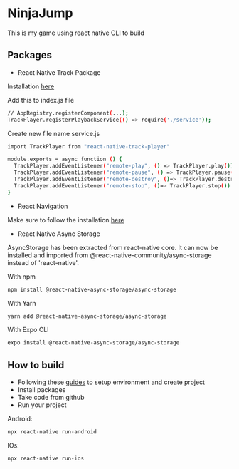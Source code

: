 # NinjaJump
This is my game using react native CLI to build
## Packages
* React Native Track Package

Installation [here](https://react-native-track-player.js.org/docs/basics/installation)

Add this to index.js file
```sh
// AppRegistry.registerComponent(...);
TrackPlayer.registerPlaybackService(() => require('./service'));
```
Create new file name service.js

```sh
import TrackPlayer from "react-native-track-player"

module.exports = async function () {
  TrackPlayer.addEventListener("remote-play", () => TrackPlayer.play())
  TrackPlayer.addEventListener("remote-pause", () => TrackPlayer.pause())
  TrackPlayer.addEventListener("remote-destroy", ()=> TrackPlayer.destroy())
  TrackPlayer.addEventListener("remote-stop", ()=> TrackPlayer.stop())
}
```


* React Navigation

Make sure to follow the installation [here](https://reactnavigation.org/docs/getting-started)

* React Native Async Storage

AsyncStorage has been extracted from react-native core. It can now be installed and imported from @react-native-community/async-storage instead of 'react-native'.

With npm
```sh
npm install @react-native-async-storage/async-storage
```

With Yarn
```sh
yarn add @react-native-async-storage/async-storage
```

With Expo CLI
```sh
expo install @react-native-async-storage/async-storage
```

## How to build
- Following these [guides](https://reactnative.dev/docs/environment-setup) to setup environment and create project
- Install packages
- Take code from github
- Run your project

Android:
```sh
npx react-native run-android
```
IOs:
```sh
npx react-native run-ios
```
